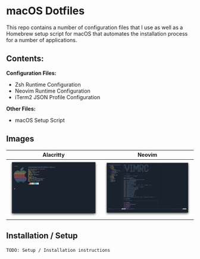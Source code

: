 # macOS Dotfiles
This repo contains a number of configuration files that I use as well as
a Homebrew setup script for macOS that automates the installation process
for a number of applications.

## Contents:

**Configuration Files:**
- Zsh Runtime Configuration
- Neovim Runtime Configuration
- iTerm2 JSON Profile Configuration

**Other Files:**
- macOS Setup Script

## Images

**Alacritty** | **Neovim**
:-----------: | :--------:
![Screenshot](https://raw.githubusercontent.com/jaysce/dotfiles/master/Images/Alacritty.png) | ![Screenshot](https://raw.githubusercontent.com/jaysce/dotfiles/master/Images/Neovim.png)

## Installation / Setup

`TODO: Setup / Installation instructions`

